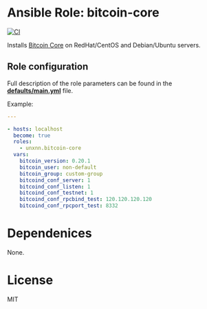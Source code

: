 # Ansible Role: bitcoin-core

[![CI](https://github.com/unxnn/ansible-role-bitcoin-core/workflows/CI/badge.svg?event=push)](https://github.com/unxnn/ansible-role-bitcoin-core/actions?query=workflow%3ACI)

Installs [Bitcoin Core](https://bitcoincore.org/) on RedHat/CentOS and Debian/Ubuntu servers.

## Role configuration

Full description of the role parameters can be found in the [**defaults/main.yml**](defaults/main.yml) file.

Example:

```yaml
---

- hosts: localhost
  become: true
  roles:
    - unxnn.bitcoin-core
  vars:
    bitcoin_version: 0.20.1
    bitcoin_user: non-default
    bitcoin_group: custom-group
    bitcoind_conf_server: 1
    bitcoind_conf_listen: 1
    bitcoind_conf_testnet: 1
    bitcoind_conf_rpcbind_test: 120.120.120.120
    bitcoind_conf_rpcport_test: 8332
```

# Dependenices

None.

# License

MIT

